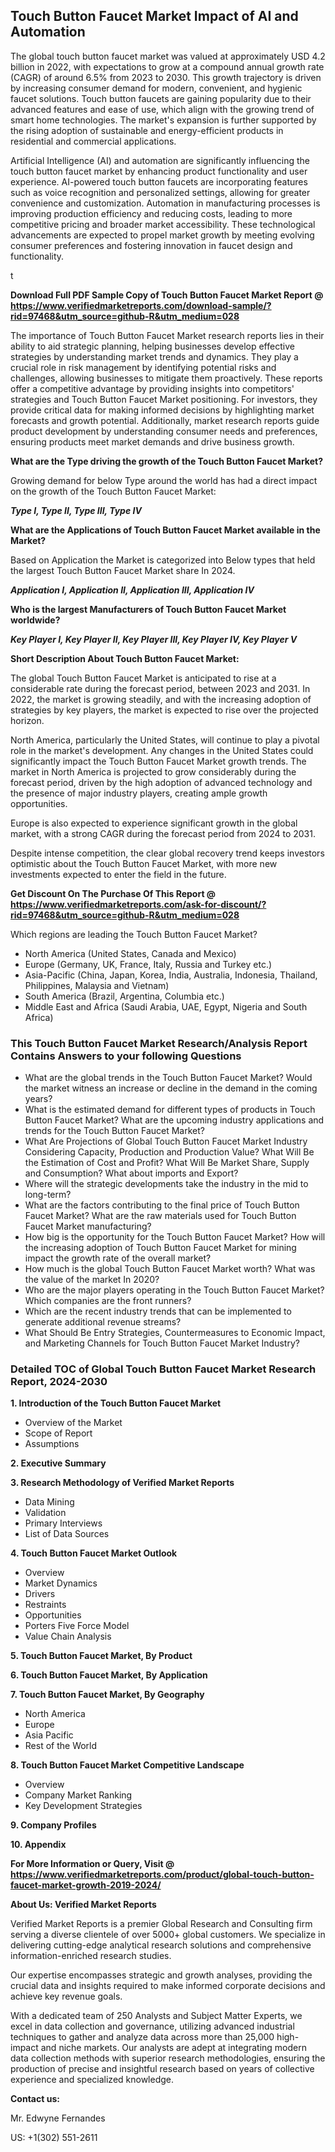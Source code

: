 <h2>Touch Button Faucet Market Impact of AI and Automation</h2><p>The global touch button faucet market was valued at approximately USD 4.2 billion in 2022, with expectations to grow at a compound annual growth rate (CAGR) of around 6.5% from 2023 to 2030. This growth trajectory is driven by increasing consumer demand for modern, convenient, and hygienic faucet solutions. Touch button faucets are gaining popularity due to their advanced features and ease of use, which align with the growing trend of smart home technologies. The market's expansion is further supported by the rising adoption of sustainable and energy-efficient products in residential and commercial applications.</p><p>Artificial Intelligence (AI) and automation are significantly influencing the touch button faucet market by enhancing product functionality and user experience. AI-powered touch button faucets are incorporating features such as voice recognition and personalized settings, allowing for greater convenience and customization. Automation in manufacturing processes is improving production efficiency and reducing costs, leading to more competitive pricing and broader market accessibility. These technological advancements are expected to propel market growth by meeting evolving consumer preferences and fostering innovation in faucet design and functionality.</p>t</p><p id="" class=""><strong>Download Full PDF Sample Copy of Touch Button Faucet Market Report @ <a href="https://www.verifiedmarketreports.com/download-sample/?rid=97468&utm_source=github-R&utm_medium=028" target="_blank">https://www.verifiedmarketreports.com/download-sample/?rid=97468&utm_source=github-R&utm_medium=028</a></strong></p><p>The importance of&nbsp;Touch Button Faucet Market research reports lies in their ability to aid strategic planning, helping businesses develop effective strategies by understanding market trends and dynamics. They play a crucial role in risk management by identifying potential risks and challenges, allowing businesses to mitigate them proactively. These reports offer a competitive advantage by providing insights into competitors' strategies and Touch Button Faucet Market positioning. For investors, they provide critical data for making informed decisions by highlighting market forecasts and growth potential. Additionally, market research reports guide product development by understanding consumer needs and preferences, ensuring products meet market demands and drive business growth.</p><p><strong>What are the&nbsp;Type driving the growth of the Touch Button Faucet Market?</strong></p><p id="" class="">Growing demand for below Type around the world has had a direct impact on the growth of the Touch Button Faucet Market:</p><em><strong>Type I, Type II, Type III, Type IV</strong></em></p><strong>What are the&nbsp;Applications&nbsp;of Touch Button Faucet Market available in the Market?</strong></p><p id="" class="">Based on Application the Market is categorized into Below types that held the largest Touch Button Faucet Market share In 2024.</p><em><strong>Application I, Application II, Application III, Application IV</strong></em></p><strong>Who is the largest Manufacturers of Touch Button Faucet Market worldwide?</strong></p><p><em><strong>Key Player I, Key Player II, Key Player III, Key Player IV, Key Player V</strong></em></p><p id="" class=""><strong>Short Description About Touch Button Faucet Market:</strong></p><p>The global Touch Button Faucet Market is anticipated to rise at a considerable rate during the forecast period, between 2023 and 2031. In 2022, the market is growing steadily, and with the increasing adoption of strategies by key players, the market is expected to rise over the projected horizon.</p><p>North America, particularly the United States, will continue to play a pivotal role in the market's development. Any changes in the United States could significantly impact the Touch Button Faucet Market growth trends. The market in North America is projected to grow considerably during the forecast period, driven by the high adoption of advanced technology and the presence of major industry players, creating ample growth opportunities.</p><p>Europe is also expected to experience significant growth in the global market, with a strong CAGR during the forecast period from 2024 to 2031.</p><p>Despite intense competition, the clear global recovery trend keeps investors optimistic about the Touch Button Faucet Market, with more new investments expected to enter the field in the future.</p><p id="" class=""><strong>Get Discount On The Purchase Of This Report @ <a href="https://www.verifiedmarketreports.com/ask-for-discount/?rid=97468&utm_source=github-R&utm_medium=028" target="_blank">https://www.verifiedmarketreports.com/ask-for-discount/?rid=97468&utm_source=github-R&utm_medium=028</a></strong></p>Which regions are leading the Touch Button Faucet Market?</p><ul><li>North America (United States, Canada and Mexico)</li><li>Europe (Germany, UK, France, Italy, Russia and Turkey etc.)</li><li>Asia-Pacific (China, Japan, Korea, India, Australia, Indonesia, Thailand, Philippines, Malaysia and Vietnam)</li><li>South America (Brazil, Argentina, Columbia etc.)</li><li>Middle East and Africa (Saudi Arabia, UAE, Egypt, Nigeria and South Africa)</li></ul><h3 id="" class="">This Touch Button Faucet Market Research/Analysis Report Contains Answers to your following Questions</h3><ul><li>What are the global trends in the Touch Button Faucet Market? Would the market witness an increase or decline in the demand in the coming years?</li><li>What is the estimated demand for different types of products in Touch Button Faucet Market? What are the upcoming industry applications and trends for the Touch Button Faucet Market?</li><li>What Are Projections of Global Touch Button Faucet Market Industry Considering Capacity, Production and Production Value? What Will Be the Estimation of Cost and Profit? What Will Be Market Share, Supply and Consumption? What about imports and Export?</li><li>Where will the strategic developments take the industry in the mid to long-term?</li><li>What are the factors contributing to the final price of Touch Button Faucet Market? What are the raw materials used for Touch Button Faucet Market manufacturing?</li><li>How big is the opportunity for the Touch Button Faucet Market? How will the increasing adoption of Touch Button Faucet Market for mining impact the growth rate of the overall market?</li><li>How much is the global Touch Button Faucet Market worth? What was the value of the market In 2020?</li><li>Who are the major players operating in the Touch Button Faucet Market? Which companies are the front runners?</li><li>Which are the recent industry trends that can be implemented to generate additional revenue streams?</li><li>What Should Be Entry Strategies, Countermeasures to Economic Impact, and Marketing Channels for Touch Button Faucet Market Industry?</li></ul><h3 id="" class="">Detailed TOC of Global Touch Button Faucet Market Research Report, 2024-2030</h3><p id="" class=""><strong>1. Introduction of the Touch Button Faucet Market</strong></p><ul><li>Overview of the Market</li><li>Scope of Report</li><li>Assumptions</li></ul><p id="" class=""><strong>2. Executive Summary</strong></p><p id="" class=""><strong>3. Research Methodology of Verified Market Reports</strong></p><ul><li>Data Mining</li><li>Validation</li><li>Primary Interviews</li><li>List of Data Sources</li></ul><p id="" class=""><strong>4. Touch Button Faucet Market Outlook</strong></p><ul><li>Overview</li><li>Market Dynamics</li><li>Drivers</li><li>Restraints</li><li>Opportunities</li><li>Porters Five Force Model</li><li>Value Chain Analysis</li></ul><p id="" class=""><strong>5. Touch Button Faucet Market, By Product</strong></p><p id="" class=""><strong>6. Touch Button Faucet Market, By Application</strong></p><p id="" class=""><strong>7. Touch Button Faucet Market, By Geography</strong></p><ul><li>North America</li><li>Europe</li><li>Asia Pacific</li><li>Rest of the World</li></ul><p id="" class=""><strong>8. Touch Button Faucet Market Competitive Landscape</strong></p><ul><li>Overview</li><li>Company Market Ranking</li><li>Key Development Strategies</li></ul><p id="" class=""><strong>9. Company Profiles</strong></p><p id="" class=""><strong>10. Appendix</strong></p><p id="" class=""><strong>For More Information or Query, Visit @ <a href="https://www.verifiedmarketreports.com/product/global-touch-button-faucet-market-growth-2019-2024/" target="_blank">https://www.verifiedmarketreports.com/product/global-touch-button-faucet-market-growth-2019-2024/</a></strong></p><p id="" class=""><strong>About Us: Verified Market Reports</strong></p><p id="" class="">Verified Market Reports is a premier Global Research and Consulting firm serving a diverse clientele of over 5000+ global customers. We specialize in delivering cutting-edge analytical research solutions and comprehensive information-enriched research studies.</p><p id="" class="">Our expertise encompasses strategic and growth analyses, providing the crucial data and insights required to make informed corporate decisions and achieve key revenue goals.</p><p id="" class="">With a dedicated team of 250 Analysts and Subject Matter Experts, we excel in data collection and governance, utilizing advanced industrial techniques to gather and analyze data across more than 25,000 high-impact and niche markets. Our analysts are adept at integrating modern data collection methods with superior research methodologies, ensuring the production of precise and insightful research based on years of collective experience and specialized knowledge.</p><p id="" class=""><strong>Contact us:</strong></p><p id="" class="">Mr. Edwyne Fernandes</p><p id="" class="">US: +1(302) 551-2611</p>